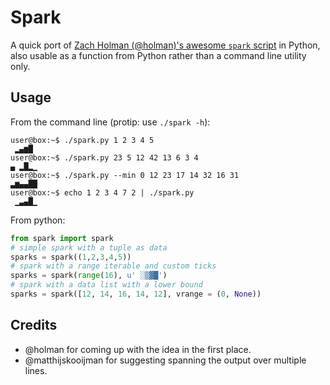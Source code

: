 Spark
=====
A quick port of [Zach Holman (@holman)'s awesome `spark` script](https://github.com/holman/spark) in Python, also usable as a function from Python rather than a command line utility only.

Usage
-----
From the command line (protip: use `./spark -h`):

```
user@box:~$ ./spark.py 1 2 3 4 5
 ▂▄▆█
user@box:~$ ./spark.py 23 5 12 42 13 6 3 4
▄ ▂█▂▁  
user@box:~$ ./spark.py --min 0 12 23 17 14 32 16 31
▃▆▄▄██
user@box:~$ echo 1 2 3 4 7 2 | ./spark.py
 ▁▃▄█▁
```

From python:

```python
from spark import spark
# simple spark with a tuple as data
sparks = spark((1,2,3,4,5))
# spark with a range iterable and custom ticks
sparks = spark(range(16), u' ░▒▓█')
# spark with a data list with a lower bound
sparks = spark([12, 14, 16, 14, 12], vrange = (0, None))
```

Credits
-------
- @holman for coming up with the idea in the first place.
- @matthijskooijman for suggesting spanning the output over multiple lines.

